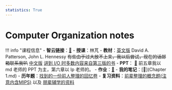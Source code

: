 ```yaml
---
statistics: True
---
```


# Computer Organization notes

!!! info "课程信息"
    - **智云链接**：[🔗](https://classroom.zju.edu.cn/coursedetail?course_id=65524)
    - **授课**：林芃
    - **教材**：[英文版](textbook-ENRISC-V(2017)(2).pdf) David A. Patterson, John L. Hennessy
    ~~有些由于过大放不上来，我以后尝试，现在的话邮箱联系我叭~~
    [中文版](计算机组成与设计：硬件软件接口原书第5版·RISC-V版.pdf)
    [讲到 I/O 时多数内容来自第三版的书](计算机组成与设计：硬件、软件接口（第3版）.pdf)
    - **PPT**： [📁](PPT_download.md) 前五章我以 md 老师的 PPT 为主，第六章以 lp 老师的。
    - **作业**：[📝](COhomework.md) 
    - **我的笔记**：[📝](Chapter 1.md)
    - **历年题**：[找到的一份前人整理的回忆卷](计组历年卷.pdf)
    - **复习资料**：[前辈整理的概念题(注意内含MIPS)](概念题.pdf) 以及 [朋辈辅学的资料](24计组复习.pdf)
